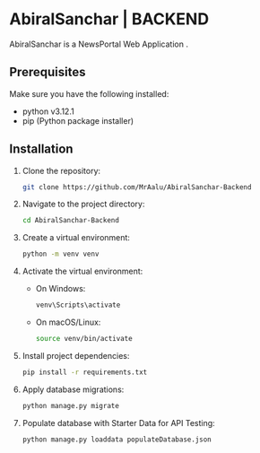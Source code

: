 # AbiralSanchar | BACKEND

AbiralSanchar is a NewsPortal Web Application .

## Prerequisites

Make sure you have the following installed:

- python v3.12.1
- pip (Python package installer)

## Installation

1. Clone the repository:

    ```bash
    git clone https://github.com/MrAalu/AbiralSanchar-Backend
    ```

2. Navigate to the project directory:

    ```bash
    cd AbiralSanchar-Backend
    ```

3. Create a virtual environment:

    ```bash
    python -m venv venv
    ```

4. Activate the virtual environment:

    - On Windows:

        ```bash
        venv\Scripts\activate
        ```

    - On macOS/Linux:

        ```bash
        source venv/bin/activate
        ```

5. Install project dependencies:

    ```bash
    pip install -r requirements.txt
    ```

6. Apply database migrations:

    ```bash
    python manage.py migrate
    ```

7. Populate database with Starter Data for API Testing:

    ```bash
    python manage.py loaddata populateDatabase.json
    ```


